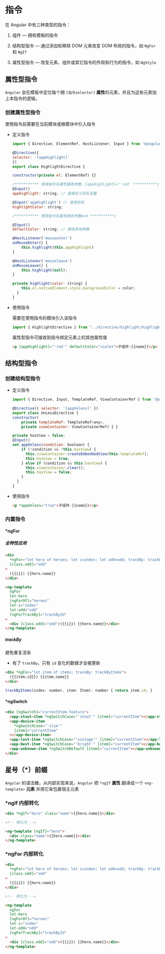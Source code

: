 <author-info date="1631151856807"></author-info>

# 指令

在 Angular 中有三种类型的指令：

1. 组件 — 拥有模板的指令

2. 结构型指令 — 通过添加和移除 DOM 元素改变 DOM 布局的指令，如 `NgFor` 和 `NgIf`

3. 属性型指令 — 改变元素、组件或其它指令的外观和行为的指令，如 `NgStyle`

## 属性型指令

`Angular` 会在模板中定位每个拥 `[指令selector]` **属性**的元素，并且为这些元素加上本指令的逻辑。

### 创建属性型指令

使用指令前需要在当前模块或根模块中引入指令

- 定义指令

  ```js
  import { Directive, ElementRef, HostListener, Input } from '@angular/core';

  @Directive({
  selector: '[appHighlight]'
  })
  export class HighlightDirective {

  constructor(private el: ElementRef) {}

  /*********** 使用指令名属性接收参数，[appHighlight]="'red' ***********/
  @Input()
  appHighlight: string; // 直接定义同名变量

  @Input('appHighlight') // 使用别名
  highlightColor: string;

  /*********** 使用指令名属性接收参数end ***********/

  @Input()
  defaultColor: string; // 接收其他参数

  @HostListener('mouseenter')
  onMouseEnter() {
      this.highlight(this.appHighlight)
  }

  @HostListener('mouseleave')
  onMouseLeave() {
      this.highlight(null);
  }

  private highlight(color: string) {
      this.el.nativeElement.style.backgroundColor = color;
    }
  }

  ```

- 使用指令

  需要在使用指令的模块引入该指令

  ```js
  import { HighlightDirective } from "../directive/highlight/highlight";
  ```

  属性型指令可接收到指令绑定元素上的其他属性值

  ```html
  <p [appHighlight]="'red'" defaultColor="violet">子组件-{{name}}</p>
  ```

## 结构型指令

### 创建结构型指令

- 定义指令

  ```js
  import { Directive, Input, TemplateRef, ViewContainerRef } from '@angular/core';

  @Directive({ selector: '[appUnless]' })
  export class UnLessDirective {
  constructor(
      private templateRef: TemplateRef<any>,
      private viewContainer: ViewContainerRef) { }

  private hasView = false;
  @Input()
  set appUnless(condition: boolean) {
      if (!condition && !this.hasView) {
        this.viewContainer.createEmbeddedView(this.templateRef);
        this.hasView = true;
      } else if (condition && this.hasView) {
        this.viewContainer.clear();
        this.hasView = false;
      }
    }
  }
  ```

- 使用指令

  ```html
  <p *appUnless="true">子组件-{{name}}</p>
  ```

### 内置指令

#### \*ngFor

##### 全特性应用

```html
<div
  *ngFor="let hero of heroes; let i=index; let odd=odd; trackBy: trackById"
  [class.odd]="odd"
>
  ({{i}}) {{hero.name}}
</div>

<ng-template
  ngFor
  let-hero
  [ngForOf]="heroes"
  let-i="index"
  let-odd="odd"
  [ngForTrackBy]="trackById"
>
  <div [class.odd]="odd">({{i}}) {{hero.name}}</div>
</ng-template>
```

##### trackBy

避免重复渲染

- 有了 `trackBy`，只有 `id` 变化的数据才会被更新

```html
<div *ngFor="let item of items; trackBy: trackByItems">
  ({{item.id}}) {{item.name}}
</div>
```

```js
trackByItems(index: number, item: Item): number { return item.id; }
```

#### \*ngSwitch

```html
<div [ngSwitch]="currentItem.feature">
  <app-stout-item *ngSwitchCase="'stout'" [item]="currentItem"></app-stout-item>
  <app-device-item
    *ngSwitchCase="'slim'"
    [item]="currentItem"
  ></app-device-item>
  <app-lost-item *ngSwitchCase="'vintage'" [item]="currentItem"></app-lost-item>
  <app-best-item *ngSwitchCase="'bright'" [item]="currentItem"></app-best-item>
  <app-unknown-item *ngSwitchDefault [item]="currentItem"></app-unknown-item>
</div>
```

## 星号（\*）前缀

`Angular` 的语法糖，从内部实现来说，`Angular` 把 `*ngIf` **属性** 翻译成一个 `<ng-template>` **元素** 并用它来包裹宿主元素

### \*ngIf 内部转化

```html
<div *ngIf="hero" class="name">{{hero.name}}</div>

<!-- 转化为 -->

<ng-template [ngIf]="hero">
  <div class="name">{{hero.name}}</div>
</ng-template>
```

### \*ngFor 内部转化

```html
<div
  *ngFor="let hero of heroes; let i=index; let odd=odd; trackBy: trackById"
  [class.odd]="odd"
>
  ({{i}}) {{hero.name}}
</div>

<!-- 转化为 -->

<ng-template
  ngFor
  let-hero
  [ngForOf]="heroes"
  let-i="index"
  let-odd="odd"
  [ngForTrackBy]="trackById"
>
  <div [class.odd]="odd">({{i}}) {{hero.name}}</div>
</ng-template>
```
